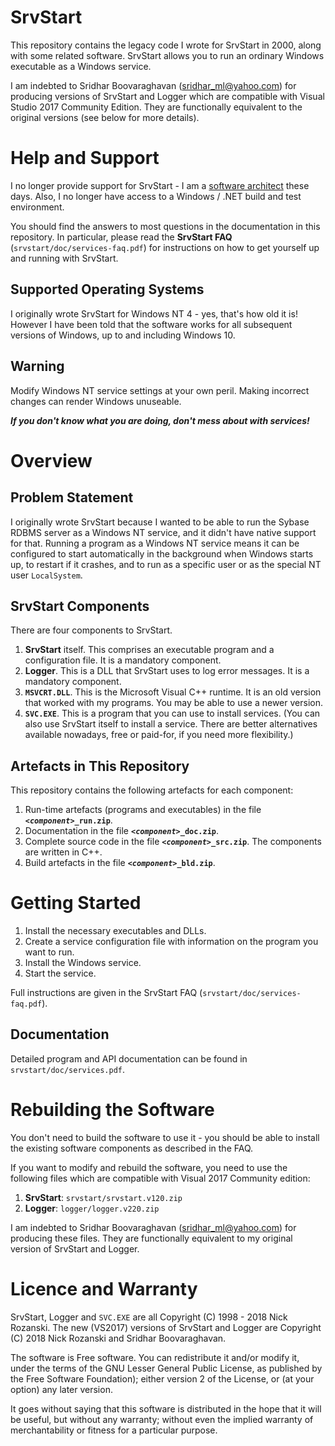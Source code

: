 # SrvStart
This repository contains the legacy code I wrote for SrvStart in 2000, along with some related software.
SrvStart allows you to run an ordinary Windows executable as a Windows service.

I am indebted to Sridhar Boovaraghavan (<sridhar_ml@yahoo.com>) for producing versions of SrvStart
and Logger which are compatible with Visual Studio 2017 Community Edition. They are functionally equivalent to
the original versions (see below for more details).

# Help and Support
I no longer provide support for SrvStart -
I am a [software architect](https://www.viewpoints-and-perspectives.info) these days.
Also, I no longer have access to a Windows / .NET build and test environment.

You should find the answers to most questions in the documentation in this repository.
In particular, please read the **SrvStart FAQ** (`srvstart/doc/services-faq.pdf`) for instructions on how to get yourself up and running with SrvStart.

## Supported Operating Systems
I originally wrote SrvStart for Windows NT 4 - yes, that's how old it is!
However I have been told that the software works for all subsequent versions of Windows,
up to and including Windows 10.

## Warning
Modify Windows NT service settings at your own peril. Making incorrect changes can render Windows unuseable.

**_If you don't know what you are doing, don't mess about with services!_**

# Overview

## Problem Statement
I originally wrote SrvStart because I wanted to be able to run the Sybase RDBMS server as a Windows NT service,
and it didn't have native support for that.
Running a program as a Windows NT service means it can be configured to start automatically in the background when Windows starts up,
to restart if it crashes, and to run as a specific user or as the special NT user `LocalSystem`.

## SrvStart Components
There are four components to SrvStart.

1. **SrvStart** itself. This comprises an executable program and a configuration file.
   It is a mandatory component.
1. **Logger**. This is a DLL that SrvStart uses to log error messages.
   It is a mandatory component.
1. **`MSVCRT.DLL`**. This is the Microsoft Visual C++ runtime.
   It is an old version that worked with my programs.
   You may be able to use a newer version.
1. **`SVC.EXE`**. This is a program that you can use to install services.
   (You can also use SrvStart itself to install a service.
   There are better alternatives available nowadays, free or paid-for, if you need more flexibility.)

## Artefacts in This Repository
This repository contains the following artefacts for each component:

1. Run-time artefacts (programs and executables) in the file **_`<component>`_`_run.zip`**.
1. Documentation in the file **_`<component>`_`_doc.zip`**.
1. Complete source code in the file **_`<component>`_`_src.zip`**. The components are written in C++.
1. Build artefacts in the file **_`<component>`_`_bld.zip`**.

# Getting Started
1. Install the necessary executables and DLLs.
1. Create a service configuration file with information on the program you want to run.
1. Install the Windows service.
1. Start the service.

Full  instructions are given in the SrvStart FAQ (`srvstart/doc/services-faq.pdf`).

## Documentation
Detailed program and API documentation can be found in `srvstart/doc/services.pdf`.

# Rebuilding the Software
You don't need to build the software to use it - you should be able to install the existing software components as described in the FAQ.

If you want to modify and rebuild the software, you need to use the following files which are compatible with Visual  2017 Community edition:

1. **SrvStart**:  `srvstart/srvstart.v120.zip`
1. **Logger**: `logger/logger.v220.zip`

I am indebted to Sridhar Boovaraghavan (<sridhar_ml@yahoo.com>) for producing these files.
They are functionally equivalent to my original version of SrvStart and Logger.

# Licence and Warranty
SrvStart, Logger and `SVC.EXE` are all Copyright (C) 1998 - 2018 Nick Rozanski.
The new (VS2017) versions of SrvStart and Logger are Copyright (C) 2018 Nick Rozanski and Sridhar Boovaraghavan.

The software is Free software.
You can redistribute it and/or modify it, under the terms of the GNU Lesser General Public License, as published by the Free Software Foundation);
either version 2 of the License, or (at your option) any later version.

It goes without saying that this software is distributed in the hope that it will be useful, but without any warranty;
without even the implied warranty of merchantability or fitness for a particular purpose.

